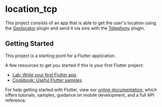 # location_tcp

This project consists of an app that is able to get the user's location using the [Geolocator](https://pub.dev/packages/geolocator) plugin and send it vía sms with the [Telephony](https://pub.dev/packages/telephony) plugin.

## Getting Started

This project is a starting point for a Flutter application.

A few resources to get you started if this is your first Flutter project:

- [Lab: Write your first Flutter app](https://flutter.dev/docs/get-started/codelab)
- [Cookbook: Useful Flutter samples](https://flutter.dev/docs/cookbook)

For help getting started with Flutter, view our
[online documentation](https://flutter.dev/docs), which offers tutorials,
samples, guidance on mobile development, and a full API reference.
